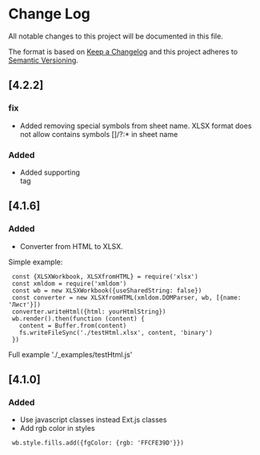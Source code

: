 # Change Log
All notable changes to this project will be documented in this file.

The format is based on [Keep a Changelog](http://keepachangelog.com/)
and this project adheres to [Semantic Versioning](http://semver.org/).

## [4.2.2]
### fix
 -  Added removing special symbols from sheet name. XLSX format does not allow contains symbols []/\?:* in sheet name
### Added
 - Added supporting <br/> tag

## [4.1.6]
### Added
  - Converter from HTML to XLSX.

 Simple example:
  ```
   const {XLSXWorkbook, XLSXfromHTML} = require('xlsx')
   const xmldom = require('xmldom')
   const wb = new XLSXWorkbook({useSharedString: false})
   const converter = new XLSXfromHTML(xmldom.DOMParser, wb, [{name: 'Лист'}])
   converter.writeHtml({html: yourHtmlString})
   wb.render().then(function (content) {
     content = Buffer.from(content)
     fs.writeFileSync('./testHtml.xlsx', content, 'binary')
   })
  ```

 Full example './_examples/testHtml.js'

## [4.1.0]
### Added
  - Use javascript classes instead Ext.js classes
  - Add rgb color in styles
  
  ```
   wb.style.fills.add({fgColor: {rgb: 'FFCFE39D'}})
  ```

